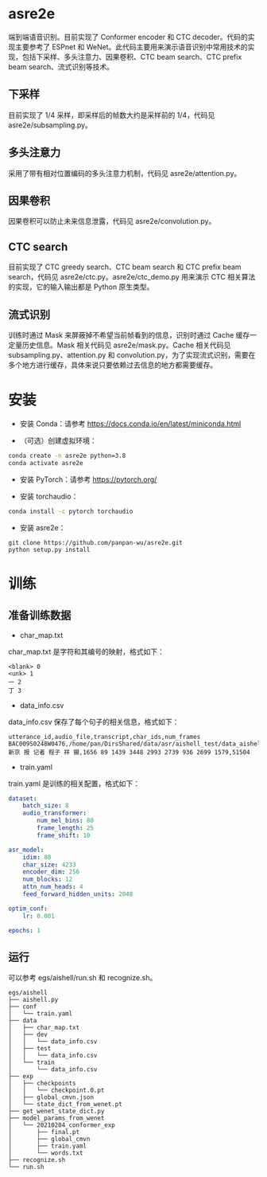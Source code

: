 # asre2e

端到端语音识别。目前实现了 Conformer encoder 和 CTC decoder。代码的实现主要参考了 ESPnet 和 WeNet。此代码主要用来演示语音识别中常用技术的实现，包括下采样、多头注意力、因果卷积、CTC beam search、CTC prefix beam search、流式识别等技术。

## 下采样

目前实现了 1/4 采样，即采样后的帧数大约是采样前的 1/4，代码见 asre2e/subsampling.py。

## 多头注意力

采用了带有相对位置编码的多头注意力机制，代码见 asre2e/attention.py。

## 因果卷积

因果卷积可以防止未来信息泄露，代码见 asre2e/convolution.py。

## CTC search

目前实现了 CTC greedy search、CTC beam search 和 CTC prefix beam search，代码见 asre2e/ctc.py。asre2e/ctc\_demo.py 用来演示 CTC 相关算法的实现，它的输入输出都是 Python 原生类型。

## 流式识别

训练时通过 Mask 来屏蔽掉不希望当前帧看到的信息，识别时通过 Cache 缓存一定量历史信息。Mask 相关代码见 asre2e/mask.py。Cache 相关代码见 subsampling.py、attention.py 和 convolution.py，为了实现流式识别，需要在多个地方进行缓存，具体来说只要依赖过去信息的地方都需要缓存。

# 安装

- 安装 Conda：请参考 https://docs.conda.io/en/latest/miniconda.html

- （可选）创建虚拟环境：

```bash
conda create -n asre2e python=3.8
conda activate asre2e
```

- 安装 PyTorch：请参考 https://pytorch.org/

- 安装 torchaudio：

```bash
conda install -c pytorch torchaudio
```

- 安装 asre2e：

```
git clone https://github.com/panpan-wu/asre2e.git
python setup.py install
```

# 训练

## 准备训练数据

- char\_map.txt

char\_map.txt 是字符和其编号的映射，格式如下：

```
<blank> 0
<unk> 1
一 2
丁 3
```

- data\_info.csv

data\_info.csv 保存了每个句子的相关信息，格式如下：

```
utterance_id,audio_file,transcript,char_ids,num_frames
BAC009S0248W0476,/home/pan/DirsShared/data/asr/aishell_test/data_aishell/wav/train/S0248/BAC009S0248W0476.wav,新京 报 记者 程子 祥 摄,1656 89 1439 3448 2993 2739 936 2699 1579,51504
```

- train.yaml

train.yaml 是训练的相关配置，格式如下：

```yaml
dataset:
    batch_size: 8
    audio_transformer:
        num_mel_bins: 80
        frame_length: 25
        frame_shift: 10

asr_model:
    idim: 80
    char_size: 4233
    encoder_dim: 256
    num_blocks: 12
    attn_num_heads: 4
    feed_forward_hidden_units: 2048

optim_conf:
    lr: 0.001

epochs: 1
```

## 运行

可以参考 egs/aishell/run.sh 和 recognize.sh。

```
egs/aishell
├── aishell.py
├── conf
│   └── train.yaml
├── data
│   ├── char_map.txt
│   ├── dev
│   │   └── data_info.csv
│   ├── test
│   │   └── data_info.csv
│   └── train
│       └── data_info.csv
├── exp
│   ├── checkpoints
│   │   └── checkpoint.0.pt
│   ├── global_cmvn.json
│   └── state_dict_from_wenet.pt
├── get_wenet_state_dict.py
├── model_params_from_wenet
│   └── 20210204_conformer_exp
│       ├── final.pt
│       ├── global_cmvn
│       ├── train.yaml
│       └── words.txt
├── recognize.sh
└── run.sh
```
